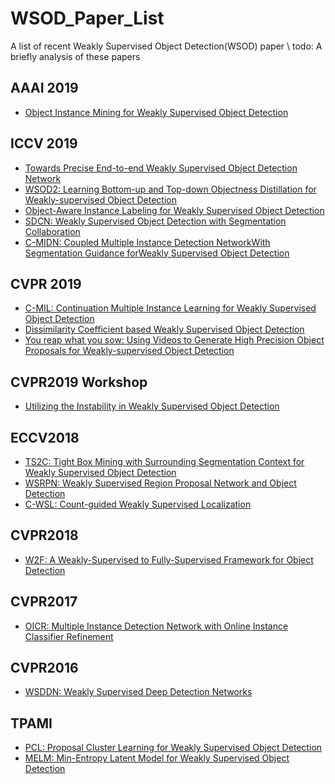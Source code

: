 # WSOD_Paper_List
A list of recent Weakly Supervised Object Detection(WSOD) paper \\
todo: A briefly analysis of these papers

## AAAI 2019
- [Object Instance Mining for Weakly Supervised Object Detection](https://arxiv.org/pdf/2002.01087.pdf)

## ICCV 2019
- [Towards Precise End-to-end Weakly Supervised Object Detection Network](https://arxiv.org/pdf/1911.12148.pdf)
- [WSOD2: Learning Bottom-up and Top-down Objectness Distillation for Weakly-supervised Object Detection](https://arxiv.org/pdf/1909.04972.pdf)
- [Object-Aware Instance Labeling for Weakly Supervised Object Detection](https://arxiv.org/pdf/1908.03792.pdf)
- [SDCN: Weakly Supervised Object Detection with Segmentation Collaboration](https://arxiv.org/pdf/1904.00551.pdf)
- [C-MIDN: Coupled Multiple Instance Detection NetworkWith Segmentation Guidance forWeakly Supervised Object Detection](http://openaccess.thecvf.com/content_ICCV_2019/papers/Gao_C-MIDN_Coupled_Multiple_Instance_Detection_Network_With_Segmentation_Guidance_for_ICCV_2019_paper.pdf)

## CVPR 2019
- [C-MIL: Continuation Multiple Instance Learning for Weakly Supervised Object Detection](https://arxiv.org/pdf/1904.05647.pdf)
- [Dissimilarity Coefficient based Weakly Supervised Object Detection](https://arxiv.org/pdf/1811.10016.pdf)
- [You reap what you sow: Using Videos to Generate High Precision Object Proposals for Weakly-supervised Object Detection](http://openaccess.thecvf.com/content_CVPR_2019/papers/Singh_You_Reap_What_You_Sow_Using_Videos_to_Generate_High_CVPR_2019_paper.pdf)

## CVPR2019 Workshop
- [Utilizing the Instability in Weakly Supervised Object Detection](https://arxiv.org/pdf/1906.06023.pdf)

## ECCV2018
- [TS2C: Tight Box Mining with Surrounding Segmentation Context for Weakly Supervised Object Detection](https://arxiv.org/pdf/1807.04897.pdf)
- [WSRPN: Weakly Supervised Region Proposal Network and Object Detection](http://pengtang.xyz/publications/0640.pdf)
- [C-WSL: Count-guided Weakly Supervised Localization](https://arxiv.org/pdf/1711.05282.pdf)

## CVPR2018
- [W2F: A Weakly-Supervised to Fully-Supervised Framework for Object Detection](http://openaccess.thecvf.com/content_cvpr_2018/papers/Zhang_W2F_A_Weakly-Supervised_CVPR_2018_paper.pdf)

## CVPR2017
- [OICR: Multiple Instance Detection Network with Online Instance Classifier Refinement](https://arxiv.org/pdf/1704.00138.pdf)

## CVPR2016
- [WSDDN: Weakly Supervised Deep Detection Networks](https://www.cv-foundation.org/openaccess/content_cvpr_2016/papers/Bilen_Weakly_Supervised_Deep_CVPR_2016_paper.pdf)

## TPAMI
- [PCL: Proposal Cluster Learning for Weakly Supervised Object Detection](https://arxiv.org/pdf/1807.03342.pdf)
- [MELM: Min-Entropy Latent Model for Weakly Supervised Object Detection](https://arxiv.org/pdf/1902.06057.pdf)
